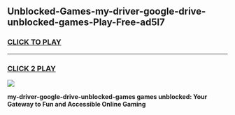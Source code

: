 
## Unblocked-Games-my-driver-google-drive-unblocked-games-Play-Free-ad5l7
<h3>
<a href="https://premium76.site?title=my-driver-google-drive-unblocked-games&ref=10A">CLICK TO PLAY</a></h3>
<hr>

<h3>
<a href="https://premium76.site?title=my-driver-google-drive-unblocked-games&ref=10A">CLICK 2 PLAY</a>
  
</h3>

<a href="https://premium76.site?title=my-driver-google-drive-unblocked-games&ref=10A"><img src="https://clearcache.store/games.png"></a>


**my-driver-google-drive-unblocked-games games unblocked: Your Gateway to Fun and Accessible Online Gaming**
